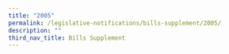 ```yaml
---
title: "2005"
permalink: /legislative-notifications/bills-supplement/2005/
description: ""
third_nav_title: Bills Supplement
---
```

